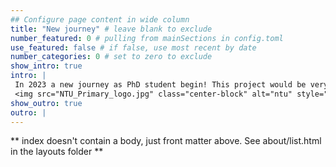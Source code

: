 ```yaml
---
## Configure page content in wide column
title: "New journey" # leave blank to exclude
number_featured: 0 # pulling from mainSections in config.toml
use_featured: false # if false, use most recent by date
number_categories: 0 # set to zero to exclude
show_intro: true
intro: |
 In 2023 a new journey as PhD student begin! This project would be very important for conservation in my country as it will help the Mauritian Wildlife Foundation to assess the impact of their management on the species survival and findings could be used to inform conservation research and data management elsewhere too.
 <img src="NTU_Primary_logo.jpg" class="center-block" alt="ntu" style="width:10%;">
show_outro: true
outro: |
---
```


** index doesn't contain a body, just front matter above.
See about/list.html in the layouts folder **
